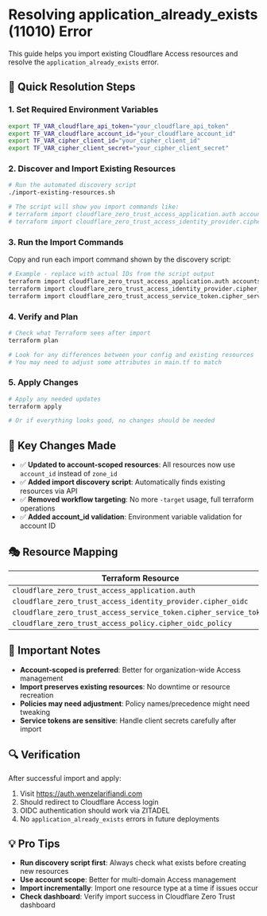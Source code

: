 # Resolving application_already_exists (11010) Error

This guide helps you import existing Cloudflare Access resources and resolve the `application_already_exists` error.

## 🎯 Quick Resolution Steps

### 1. Set Required Environment Variables

```bash
export TF_VAR_cloudflare_api_token="your_cloudflare_api_token"
export TF_VAR_cloudflare_account_id="your_cloudflare_account_id"
export TF_VAR_cipher_client_id="your_cipher_client_id"
export TF_VAR_cipher_client_secret="your_cipher_client_secret"
```

### 2. Discover and Import Existing Resources

```bash
# Run the automated discovery script
./import-existing-resources.sh

# The script will show you import commands like:
# terraform import cloudflare_zero_trust_access_application.auth accounts/abc123/def456
# terraform import cloudflare_zero_trust_access_identity_provider.cipher_oidc accounts/abc123/ghi789
```

### 3. Run the Import Commands

Copy and run each import command shown by the discovery script:

```bash
# Example - replace with actual IDs from the script output
terraform import cloudflare_zero_trust_access_application.auth accounts/<ACCOUNT_ID>/<APP_ID>
terraform import cloudflare_zero_trust_access_identity_provider.cipher_oidc accounts/<ACCOUNT_ID>/<IDP_ID>
terraform import cloudflare_zero_trust_access_service_token.cipher_service_token accounts/<ACCOUNT_ID>/<TOKEN_ID>
```

### 4. Verify and Plan

```bash
# Check what Terraform sees after import
terraform plan

# Look for any differences between your config and existing resources
# You may need to adjust some attributes in main.tf to match
```

### 5. Apply Changes

```bash
# Apply any needed updates
terraform apply

# Or if everything looks good, no changes should be needed
```

## 🔧 Key Changes Made

- ✅ **Updated to account-scoped resources**: All resources now use `account_id` instead of `zone_id`
- ✅ **Added import discovery script**: Automatically finds existing resources via API
- ✅ **Removed workflow targeting**: No more `-target` usage, full terraform operations
- ✅ **Added account_id validation**: Environment variable validation for account ID

## 🎭 Resource Mapping

| Terraform Resource                                                | Import Format                       |
| ----------------------------------------------------------------- | ----------------------------------- |
| `cloudflare_zero_trust_access_application.auth`                 | `accounts/<ACCOUNT_ID>/<APP_ID>`    |
| `cloudflare_zero_trust_access_identity_provider.cipher_oidc`      | `accounts/<ACCOUNT_ID>/<IDP_ID>`    |
| `cloudflare_zero_trust_access_service_token.cipher_service_token` | `accounts/<ACCOUNT_ID>/<TOKEN_ID>`  |
| `cloudflare_zero_trust_access_policy.cipher_oidc_policy`          | `accounts/<ACCOUNT_ID>/<POLICY_ID>` |

## 🚨 Important Notes

- **Account-scoped is preferred**: Better for organization-wide Access management
- **Import preserves existing resources**: No downtime or resource recreation
- **Policies may need adjustment**: Policy names/precedence might need tweaking
- **Service tokens are sensitive**: Handle client secrets carefully after import

## 🔍 Verification

After successful import and apply:

1. Visit https://auth.wenzelarifiandi.com
2. Should redirect to Cloudflare Access login
3. OIDC authentication should work via ZITADEL
4. No `application_already_exists` errors in future deployments

## 💡 Pro Tips

- **Run discovery script first**: Always check what exists before creating new resources
- **Use account scope**: Better for multi-domain Access management
- **Import incrementally**: Import one resource type at a time if issues occur
- **Check dashboard**: Verify import success in Cloudflare Zero Trust dashboard
